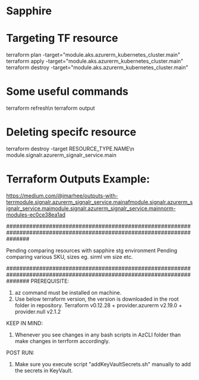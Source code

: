 # Sapphire

# Targeting TF resource
terraform plan -target="module.aks.azurerm_kubernetes_cluster.main"
terraform apply -target="module.aks.azurerm_kubernetes_cluster.main"
terraform destroy -target="module.aks.azurerm_kubernetes_cluster.main"

# Some useful commands
terraform refresh\n
terraform output

# Deleting specifc resource
terraform destroy -target RESOURCE_TYPE.NAME\n
module.signalr.azurerm_signalr_service.main

# Terraform Outputs Example:
https://medium.com/@jmarhee/outputs-with-terrmodule.signalr.azurerm_signalr_service.mainafmodule.signalr.azurerm_signalr_service.maimodule.signalr.azurerm_signalr_service.mainnorm-modules-ec0ce38ea1ad

#######################################################################################################################

Pending comparing resources with sapphire stg environment
Pending comparing various SKU, sizes eg. sirml vm size etc.

#######################################################################################################################
PREREQUISITE:
1. az command must be installed on machine.
2. Use below terraform version, the version is downloaded in the root folder in repository.
        Terraform v0.12.28
        + provider.azurerm v2.19.0
        + provider.null v2.1.2

KEEP IN MIND:
1. Whenever you see changes in any bash scripts in AzCLI folder than make changes in terrform accordingly.

POST RUN:
1. Make sure you execute script "addKeyVaultSecrets.sh" manually to add the secrets in KeyVault.



